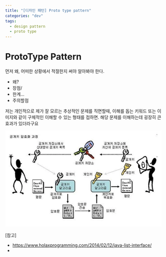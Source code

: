 ```yaml
---
title: "[디자인 패턴] Proto type pattern"
categories: "dev"
tags:
  - design pattern
  - proto type
---
```

# ProtoType Pattern
먼저 왜, 어떠한 상황에서 적절한지 써야 알아봐야 한다.

- 왜?
- 장점/
- 한계...
- 주의할점

저는 개인적으로 제가 잘 모르는 추상적인 문제를 직면할때,
이해를 돕는 키워드 또는 이미지와 같이 구체적인 이해할 수 있는 형태를 접하면.
해당 문제를 이해하는데 굉장히 큰 효과가 있더라구요


![공개키](/assets/images/study/dev/2018/12_3.png)


[참고]
- https://www.holaxprogramming.com/2014/02/12/java-list-interface/
- 